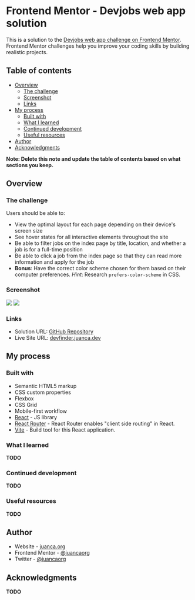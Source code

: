 # Frontend Mentor - Devjobs web app solution

This is a solution to the [Devjobs web app challenge on Frontend Mentor](https://www.frontendmentor.io/challenges/devjobs-web-app-HuvC_LP4l). Frontend Mentor challenges help you improve your coding skills by building realistic projects.

## Table of contents

- [Overview](#overview)
  - [The challenge](#the-challenge)
  - [Screenshot](#screenshot)
  - [Links](#links)
- [My process](#my-process)
  - [Built with](#built-with)
  - [What I learned](#what-i-learned)
  - [Continued development](#continued-development)
  - [Useful resources](#useful-resources)
- [Author](#author)
- [Acknowledgments](#acknowledgments)

**Note: Delete this note and update the table of contents based on what sections you keep.**

## Overview

### The challenge

Users should be able to:

- View the optimal layout for each page depending on their device's screen size
- See hover states for all interactive elements throughout the site
- Be able to filter jobs on the index page by title, location, and whether a job is for a full-time position
- Be able to click a job from the index page so that they can read more information and apply for the job
- **Bonus**: Have the correct color scheme chosen for them based on their computer preferences. _Hint_: Research `prefers-color-scheme` in CSS.

### Screenshot

![](./assets/screenshot-light.png)
![](./assets/screenshot-dark.png)

### Links

- Solution URL: [GitHub Repository](https://github.com/juancaorg/devjobs)
- Live Site URL: [devfinder.juanca.dev](https://devjobs.juanca.dev/)

## My process

### Built with

- Semantic HTML5 markup
- CSS custom properties
- Flexbox
- CSS Grid
- Mobile-first workflow
- [React](https://react.dev/) - JS library
- [React Router](https://reactrouter.com/en/main) - React Router enables "client side routing" in React.
- [Vite](https://vitejs.dev/) - Build tool for this React application.

### What I learned

**TODO**

### Continued development

**TODO**

### Useful resources

**TODO**

## Author

- Website - [juanca.org](https://www.juanca.org)
- Frontend Mentor - [@juancaorg](https://www.frontendmentor.io/profile/juancaorg)
- Twitter - [@juancaorg](https://twitter.com/juancaorg)

## Acknowledgments

**TODO**
